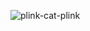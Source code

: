 
![plink-cat-plink](https://github.com/abegacheva/abegacheva/assets/144003753/1d4f41c1-874c-4002-af67-8899eb9424ec)

